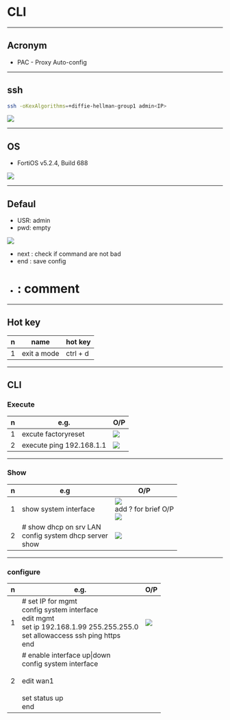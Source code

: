 # CLI

---

## Acronym
* PAC - Proxy Auto-config

---

## ssh
````sh
ssh -oKexAlgorithms=+diffie-hellman-group1 admin<IP>
````

[<img src="https://i.imgur.com/gQRhzxZ.png">](https://i.imgur.com/gQRhzxZ.png)

---

## OS
* FortiOS v5.2.4, Build 688

[<img src="https://i.imgur.com/QSRhEwk.png">](https://i.imgur.com/QSRhEwk.png)

---

## Defaul
* USR: admin
* pwd: empty

[<img src="https://i.imgur.com/vM4LF6z.png">](https://i.imgur.com/vM4LF6z.png)

* next : check if command are not bad
* end : save config
* # : comment

---

## Hot key
|n|name|hot key|
|-|----|-------|
|1|exit a mode|ctrl + d|

---

## CLI
### Execute
|n|e.g.|O/P|
|-|----|---|
|1|excute factoryreset|[<img src="https://i.imgur.com/TEcQgIP.png">](https://i.imgur.com/TEcQgIP.png)|
|2|execute ping 192.168.1.1|[<img src="https://i.imgur.com/mG2iPJB.png">](https://i.imgur.com/mG2iPJB.png)|


---

### Show
|n|e.g|O/P|
|-|---|---|
|1|show system interface|[<img src="https://i.imgur.com/qzy1zwu.png">](https://i.imgur.com/qzy1zwu.png) <br/> add ? for brief O/P <br/> [<img src="https://i.imgur.com/HsIb6d8.png">](https://i.imgur.com/HsIb6d8.png)|
|2|# show dhcp on srv LAN <br/> config system dhcp server <br/> show|[<img src="https://i.imgur.com/b4e7yvd.png">](https://i.imgur.com/b4e7yvd.png)|

---

### configure
|n|e.g.|O/P|
|-|----|---|
|1|# set IP for mgmt <br/>config system interface <br/>edit mgmt <br/> set ip 192.168.1.99 255.255.255.0 <br/> set allowaccess ssh ping https<br/> end|[<img src="https://i.imgur.com/rR3VZBw.png">](https://i.imgur.com/rR3VZBw.png)|
|2|# enable interface up\|down <br/> config system interface <br/><br/> edit wan1 <br/><br/> set status up <br/> end ||
